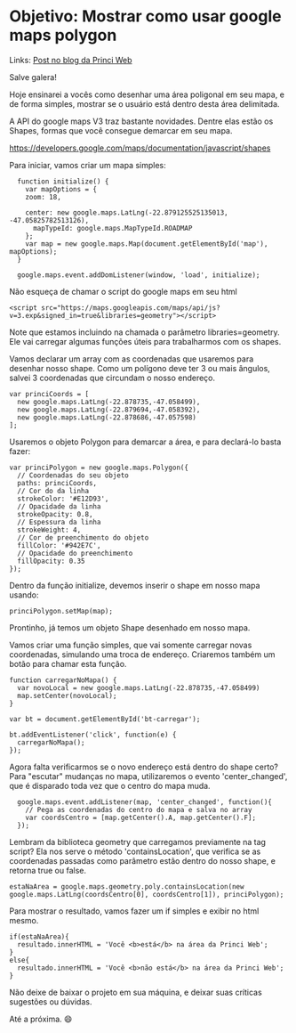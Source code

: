 # Objetivo: Mostrar como usar google maps polygon

Links:
[Post no blog da Princi Web](http://www.princiweb.com.br/blog/programacao/google-apis/google-maps-polygon.html)

Salve galera!

Hoje ensinarei a vocês como desenhar uma área poligonal em seu mapa, e de forma simples, mostrar se o usuário está dentro desta área delimitada.

A API do google maps V3 traz bastante novidades. Dentre elas estão os Shapes, formas que você consegue demarcar em seu mapa.

https://developers.google.com/maps/documentation/javascript/shapes

Para iniciar, vamos criar um mapa simples:

```
  function initialize() {
    var mapOptions = {
    zoom: 18,

    center: new google.maps.LatLng(-22.879125525135013, -47.05825782513126),
      mapTypeId: google.maps.MapTypeId.ROADMAP
    };
    var map = new google.maps.Map(document.getElementById('map'), mapOptions);
  }

  google.maps.event.addDomListener(window, 'load', initialize);
```

Não esqueça de chamar o script do google maps em seu html

```
<script src="https://maps.googleapis.com/maps/api/js?v=3.exp&signed_in=true&libraries=geometry"></script>
```

Note que estamos incluindo na chamada o parâmetro libraries=geometry. Ele vai carregar algumas funções úteis para trabalharmos com os shapes.

Vamos declarar um array com as coordenadas que usaremos para desenhar nosso shape.
Como um polígono deve ter 3 ou mais ângulos, salvei 3 coordenadas que circundam o nosso endereço.

```
var princiCoords = [
  new google.maps.LatLng(-22.878735,-47.058499),
  new google.maps.LatLng(-22.879694,-47.058392),
  new google.maps.LatLng(-22.878686,-47.057598)
];
```

Usaremos o objeto Polygon para demarcar a área, e para declará-lo basta fazer:

```
var princiPolygon = new google.maps.Polygon({
  // Coordenadas do seu objeto
  paths: princiCoords,
  // Cor do da linha
  strokeColor: '#E12D93',
  // Opacidade da linha
  strokeOpacity: 0.8,
  // Espessura da linha
  strokeWeight: 4,
  // Cor de preenchimento do objeto
  fillColor: '#942E7C',
  // Opacidade do preenchimento
  fillOpacity: 0.35
});
```

Dentro da função initialize, devemos inserir o shape em nosso mapa usando:

```
princiPolygon.setMap(map);
```

Prontinho, já temos um objeto Shape desenhado em nosso mapa.

Vamos criar uma função simples, que vai somente carregar novas coordenadas, simulando uma troca de endereço.
Criaremos também um botão para chamar esta função.

```
function carregarNoMapa() {
  var novoLocal = new google.maps.LatLng(-22.878735,-47.058499)
  map.setCenter(novoLocal);
}

var bt = document.getElementById('bt-carregar');

bt.addEventListener('click', function(e) {
  carregarNoMapa();
});

```

Agora falta verificarmos se o novo endereço está dentro do shape certo?
Para "escutar" mudanças no mapa, utilizaremos o evento 'center_changed', que é disparado toda vez que o centro do mapa muda.

```
  google.maps.event.addListener(map, 'center_changed', function(){
    // Pega as coordenadas do centro do mapa e salva no array
    var coordsCentro = [map.getCenter().A, map.getCenter().F];
  });
```

Lembram da biblioteca geometry que carregamos previamente na tag script?
Ela nos serve o método 'containsLocation', que verifica se as coordenadas passadas como parâmetro estão dentro do nosso shape, e retorna true ou false.

```
estaNaArea = google.maps.geometry.poly.containsLocation(new google.maps.LatLng(coordsCentro[0], coordsCentro[1]), princiPolygon);
```

Para mostrar o resultado, vamos fazer um if simples e exibir no html mesmo.

```
if(estaNaArea){
  resultado.innerHTML = 'Você <b>está</b> na área da Princi Web';
}
else{
  resultado.innerHTML = 'Você <b>não está</b> na área da Princi Web';
}
```

Não deixe de baixar o projeto em sua máquina, e deixar suas críticas sugestões ou dúvidas.

Até a próxima. :smile: